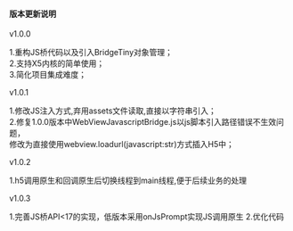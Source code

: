 #### 版本更新说明

v1.0.0

1.重构JS桥代码以及引入BridgeTiny对象管理；    
2.支持X5内核的简单使用；   
3.简化项目集成难度；

v1.0.1

1.修改JS注入方式,弃用assets文件读取,直接以字符串引入；   
2.修复1.0.0版本中WebViewJavascriptBridge.js以js脚本引入路径错误不生效问题，   
  修改为直接使用webview.loadurl(javascript:str)方式插入H5中；

v1.0.2

1.h5调用原生和回调原生后切换线程到main线程,便于后续业务的处理  

v1.0.3

1.完善JS桥API<17的实现，低版本采用onJsPrompt实现JS调用原生
2.优化代码




